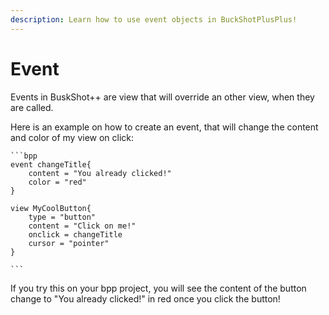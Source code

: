 ```yaml
---
description: Learn how to use event objects in BuckShotPlusPlus!
---
```


# Event

Events in BuskShot++ are view that will override an other view, when they are called.

Here is an example on how to create an event, that will change the content and color of my view on click:

````
```bpp
event changeTitle{
    content = "You already clicked!"
    color = "red"
}

view MyCoolButton{
    type = "button"
    content = "Click on me!"
    onclick = changeTitle
    cursor = "pointer"
}

```
````

If you try this on your bpp project, you will see the content of the button change to "You already clicked!" in red once you click the button!
